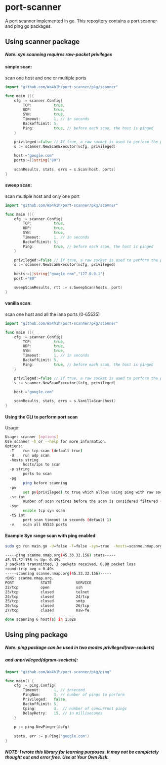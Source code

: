 # port-scanner
A port scanner implemented in go. This repository contains a port scanner and ping go packages.

## Using scanner package
##### Note: syn scanning requires raw-packet privileges
#### simple scan:
scan one host and one or multiple ports
```go
import "github.com/Wa4h1h/port-scanner/pkg/scanner"

func main (){
	cfg := scanner.Config{
        TCP:          true,
        UDP:          true,
        SYN:          true,
        Timeout:      1, // in seconds
        BackoffLimit: 5,
        Ping:         true, // before each scan, the host is pinged
    }

    privileged:=false // If true, a raw socket is used to perform the ping, otherwise a simple Dgram socket is used
    s := scanner.NewScanExecutor(&cfg, privileged)
    
	host:="google.com"
	ports:=[]string{"80"}
	
    scanResults, stats, errs = s.Scan(host, ports)
}
```
#### sweep scan:
scan multiple host and only one port
```go
import "github.com/Wa4h1h/port-scanner/pkg/scanner"

func main (){
	cfg := scanner.Config{
        TCP:          true,
        UDP:          true,
        SYN:          true,
        Timeout:      1, // in seconds
        BackoffLimit: 5,
        Ping:         true, // before each scan, the host is pinged
    }

    privileged:=false // If true, a raw socket is used to perform the ping, otherwise a simple Dgram socket is used
    s := scanner.NewScanExecutor(&cfg, privileged)
    
	hosts:=[]string{"google.com","127.0.0.1"}
	port:="80"

    sweepScanResults, rtt := s.SweepScan(hosts, port)
}
```
#### vanilla scan:
scan one host and all the iana ports (0-65535)
```go
import "github.com/Wa4h1h/port-scanner/pkg/scanner"

func main (){
	cfg := scanner.Config{
        TCP:          true,
        UDP:          true,
        SYN:          true,
        Timeout:      1, // in seconds
        BackoffLimit: 5,
        Ping:         true, // before each scan, the host is pinged
    }

    privileged:=false // If true, a raw socket is used to perform the ping, otherwise a simple Dgram socket is used
    s := scanner.NewScanExecutor(&cfg, privileged)
	
	host:="google.com"

	scanResults, stats, errs = s.VanillaScan(host)
}
```
#### Using the CLI to perform port scan
Usage:
```bash
Usage: scanner [options]
Use scanner -h or --help for more information.
Options:
  -T    run tcp scan (default true)
  -U    run udp scan
  -hosts string
        hosts/ips to scan
  -p string
        ports to scan
  -pg
        ping before scanning
  -pv
        set pv(privileged) to true which allows using ping with raw socket type instead of dgram socket type
  -sr int
        number of scan retires before the scan is considered filtered (default 3)
  -syn
        enable tcp syn scan
  -tS int
        port scan timeout in seconds (default 1)
  -v    scan all 65535 ports
```

#### Example Syn range scan with ping enabled
```bash
sudo go run main.go -U=false -T=false -syn=true  -hosts=scanme.nmap.org -pg=true -p=22-27

-----ping scanme.nmap.org(45.33.32.156) stats-----
45.33.32.156 is Up: 0.49s
3 packets transmitted, 3 packets received, 0.00 packet loss
round-trip avg = 0.49s
-----scanning scanme.nmap.org(45.33.32.156)-----
rDNS: scanme.nmap.org.
PORT            STATE           SERVICE
22/tcp          open            ssh
23/tcp          closed          telnet
24/tcp          closed          24/tcp
25/tcp          closed          smtp
26/tcp          closed          26/tcp
27/tcp          closed          nsw-fe

done scanning 6 host(s) in 1.02s
```
## Using ping package
##### Note: ping package can be used in two modes privileged(raw-sockets)
##### and unprivileged(dgram-sockets):
```go
import "github.com/Wa4h1h/port-scanner/pkg/ping"

func main() {
    cfg := ping.Config{
        Timeout:      1, // insecond
        PingNum:      3, // number of pings to perform
        Privileged:   false,
        BackoffLimit: 5,
        Cping:        3,  // number of concurrent pings
        DelayRetry:   15, // in milliseconds
    }
    
    p := ping.NewPinger(&cfg)
    
    stats, err := p.Ping("google.com")
}
```

##### NOTE: I wrote this library for learning purposes. It may not be completely thought out and error free. Use at Your Own Risk.